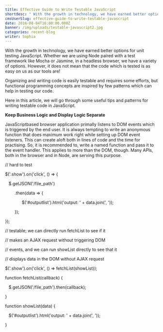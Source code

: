 ```yaml
---
title: Effective Guide to Write Testable JavaScript
shortdesc: " With the growth in technology, we have earned better options for unit testing JavaScript. Whether we are using Node paired with a test framework like Mocha or Jasmine, in a headless browser, we have a variety of options. However, it does not mean that the code which is tested is as easy on us as our tools are!  "
cmsUserSlug: effective-guide-to-write-testable-javascript
date: 2016-08-04T16:00:00.000Z
banner: /img/uploads/testable-javascript2.jpg
categories: recent-blog
writer: Sophia
---
```


With the growth in technology, we have earned better options for unit testing JavaScript. Whether we are using Node paired with a test framework like Mocha or Jasmine, in a headless browser, we have a variety of options. However, it does not mean that the code which is tested is as easy on us as our tools are!

Organizing and writing code is easily testable and requires some efforts, but functional programming concepts are inspired by few patterns which can help in testing our code.

Here in this article, we will go through some useful tips and patterns for writing testable code in JavaScript.

**Keep Business Logic and Display Logic Separate**

JavaScript­based browser application primally listens to DOM events which is triggered by the end user. It is always tempting to write an anonymous function that does maximum work right while setting up DOM event listeners. This can create aloft both in lines of code and the time for practising. So, it is recommended to, write a named function and pass it to the event handler. This applies to more than the DOM, though. Many APIs, both in the browser and in Node, are serving this purpose.

<div class="precode_">
<p class="commnt_">// hard to test</p>
<p><span class="dollar_">$</span>('.show').on('click', () =&gt; {</p>
<p>&nbsp; &nbsp;<span class="dollar_">$</span>.getJSON('/file_path')</p>
<p>&nbsp; &nbsp; &nbsp; &nbsp; .then(data =&gt; {</p>
<p>&nbsp; &nbsp; &nbsp; &nbsp; &nbsp; &nbsp; &nbsp; <span class="dollar_">$</span>('#output&shy;list').html('output: ' + data.join(', '));</p>
<p>&nbsp; &nbsp; &nbsp; &nbsp; });</p>
<p>});</p>
<p class="commnt_">// testable; we can directly run fetchList to see if it</p>
<p class="commnt_">// makes an AJAX request without triggering DOM</p>
<p class="commnt_">// events, and we can run showList directly to see that it</p>
<p class="commnt_">// displays data in the DOM without AJAX request</p>
<p><span class="dollar_">$</span>('.show').on('click', () =&gt; fetchList(showList));</p>
<p>function fetchList(callback) {</p>
<p>&nbsp; &nbsp;<span class="dollar_">$</span>.getJSON('/file_path').then(callback);</p>
<p>}</p>
<p>function showList(data) {</p>
<p>&nbsp; &nbsp;<span class="dollar_">$</span>('#output&shy;list').html('output: ' + data.join(', '));</p>
<p>}</p>
</div>